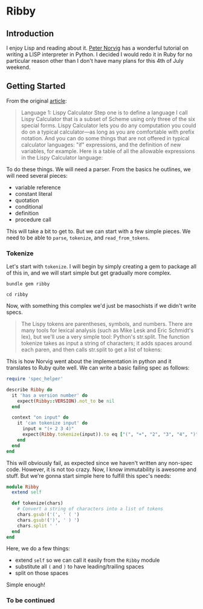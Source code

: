 # Ribby

## Introduction
I enjoy Lisp and reading about it. [Peter Norvig](link) has a wonderful tutorial on writing a LISP interpreter in
Python. I decided I would redo it in Ruby for no particular reason other than I don't have many plans for this 4th
of July weekend.

## Getting Started

From the original [article](link):

> Language 1: Lispy Calculator
> Step one is to define a language I call Lispy Calculator that is a subset of Scheme using only three of the six special forms. Lispy Calculator lets you do any computation you could do on a typical calculator—as long as you are comfortable with prefix notation. And you can do some things that are not offered in typical calculator languages: "if" expressions, and the definition of new variables, for example. Here is a table of all the allowable expressions in the Lispy Calculator language: 

To do these things. We will need a parser. From the basics he outlines, we will need several pieces:

- variable reference
- constant literal
- quotation
- conditional
- definition
- procedure call

This will take a bit to get to. But we can start with a few simple pieces. We need to be able to `parse`, `tokenize`, and
`read_from_tokens`.

### Tokenize
Let's start with `tokenize`. I will begin by simply creating a gem to package all of this in, and we will start
simple but get gradually more complex.

`bundle gem ribby`

`cd ribby`

Now, with something this complex we'd just be masochists if we didn't write specs. 

>The Lispy tokens are parentheses, symbols, and numbers. There are many tools for lexical analysis (such as Mike Lesk and Eric Schmidt's lex), but we'll use a very simple tool: Python's str.split. The function tokenize takes as input a string of characters; it adds spaces around each paren, and then calls str.split to get a list of tokens:

This is how Norvig went about the implementation in python and it translates to Ruby quite well. We can write a basic
failing spec as follows:

```ruby
require 'spec_helper'

describe Ribby do
  it 'has a version number' do
    expect(Ribby::VERSION).not_to be nil
  end

  context "on input" do
    it 'can tokenize input' do
      input = "(+ 2 3 4)"
      expect(Ribby.tokenize(input)).to eq ["(", "+", "2", "3", "4", ")"]
    end
  end
end
```

This will obviously fail, as expected since we haven't written any non-spec code. However, it is not too crazy.
Now, I know immutability is awesome and stuff. But we're gonna start simple here to fulfill this spec's needs:

```ruby
module Ribby
  extend self

  def tokenize(chars)
    # Convert a string of characters into a list of tokens
    chars.gsub!('(', ' ( ')
    chars.gsub!(')', ' ) ')
    chars.split ' '
  end
end
```

Here, we do a few things:

- extend `self` so we can call it easily from the `Ribby` module
- substitute all `(` and `)` to have leading/trailing spaces
- split on those spaces

Simple enough!

### To be continued

